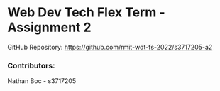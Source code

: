 # Web Dev Tech Flex Term - Assignment 2

GitHub Repository: https://github.com/rmit-wdt-fs-2022/s3717205-a2

### Contributors: 
Nathan Boc - s3717205